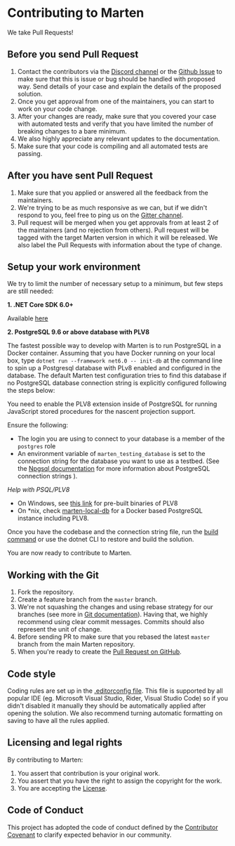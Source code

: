 # Contributing to Marten 

We take Pull Requests!

## Before you send Pull Request

1. Contact the contributors via the [Discord channel](https://discord.gg/WMxrvegf8H) or the [Github Issue](https://github.com/JasperFx/marten/issues/new) to make sure that this is issue or bug should be handled with proposed way. Send details of your case and explain the details of the proposed solution.
2. Once you get approval from one of the maintainers, you can start to work on your code change.
3. After your changes are ready, make sure that you covered your case with automated tests and verify that you have limited the number of breaking changes to a bare minimum.
4. We also highly appreciate any relevant updates to the documentation.
5. Make sure that your code is compiling and all automated tests are passing.
 
## After you have sent Pull Request

1. Make sure that you applied or answered all the feedback from the maintainers.
2. We're trying to be as much responsive as we can, but if we didn't respond to you, feel free to ping us on the [Gitter channel](https://gitter.im/JasperFx/marten).
3. Pull request will be merged when you get approvals from at least 2 of the maintainers (and no rejection from others). Pull request will be tagged with the target Marten version in which it will be released. We also label the Pull Requests with information about the type of change.

## Setup your work environment

We try to limit the number of necessary setup to a minimum, but few steps are still needed:
 
**1. .NET Core SDK 6.0+**

Available [here](https://dotnet.microsoft.com/download)

**2. PostgreSQL 9.6 or above database with PLV8**

The fastest possible way to develop with Marten is to run PostgreSQL in a Docker container. Assuming that you have
Docker running on your local box, type `dotnet run --framework net6.0 -- init-db` at the command line to spin up a Postgresql database with
PLv8 enabled and configured in the database. The default Marten test configuration tries to find this database if no
PostgreSQL database connection string is explicitly configured following the steps below:

You need to enable the PLV8 extension inside of PostgreSQL for running JavaScript stored procedures for the nascent projection support.

Ensure the following:

- The login you are using to connect to your database is a member of the `postgres` role
- An environment variable of `marten_testing_database` is set to the connection string for the database you want to use as a testbed. (See the [Npgsql documentation](http://www.npgsql.org/doc/connection-string-parameters.html) for more information about PostgreSQL connection strings ).

_Help with PSQL/PLV8_

- On Windows, see [this link](http://www.postgresonline.com/journal/archives/360-PLV8-binaries-for-PostgreSQL-9.5-windows-both-32-bit-and-64-bit.html) for pre-built binaries of PLV8
- On *nix, check [marten-local-db](https://github.com/eouw0o83hf/marten-local-db) for a Docker based PostgreSQL instance including PLV8.

Once you have the codebase and the connection string file, run the [build command](https://github.com/JasperFx/marten#build-commands) or use the dotnet CLI to restore and build the solution.

You are now ready to contribute to Marten.

## Working with the Git

1. Fork the repository.
2. Create a feature branch from the `master` branch.
3. We're not squashing the changes and using rebase strategy for our branches (see more in [Git documentation](https://git-scm.com/book/en/v2/Git-Branching-Rebasing)). Having that, we highly recommend using clear commit messages. Commits should also represent the unit of change.
4. Before sending PR to make sure that you rebased the latest `master` branch from the main Marten repository.
5. When you're ready to create the [Pull Request on GitHub](https://github.com/JasperFx/marten/compare).

## Code style

Coding rules are set up in the [.editorconfig file](.editorconfig). This file is supported by all popular IDE (eg. Microsoft Visual Studio, Rider, Visual Studio Code) so if you didn't disabled it manually they should be automatically applied after opening the solution. We also recommend turning automatic formatting on saving to have all the rules applied.

## Licensing and legal rights

By contributing to Marten:

1. You assert that contribution is your original work.
2. You assert that you have the right to assign the copyright for the work.
3. You are accepting the [License](LICENSE).

## Code of Conduct

This project has adopted the code of conduct defined by the [Contributor Covenant](http://contributor-covenant.org/) to clarify expected behavior in our community.
